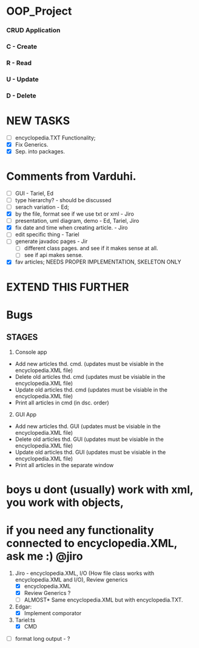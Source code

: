 # OOP_Project

### CRUD Application
### C - Create
### R - Read
### U - Update
### D - Delete

# NEW TASKS
- [ ] encyclopedia.TXT Functionality;
- [x] Fix Generics.
- [x] Sep. into packages.

# Comments from Varduhi.
- [ ] GUI - Tariel, Ed
- [ ] type hierarchy? - should be discussed
- [ ] serach variation - Ed;
- [x] by the file, format see if we use txt or xml - Jiro
- [ ] presentation, uml diagram, demo - Ed, Tariel, Jiro
- [x] fix date and time when creating article. - Jiro
- [ ] edit specific thing - Tariel
- [ ] generate javadoc pages - Jir
    - [ ] different class pages. and see if it makes sense at all. 
    - [ ] see if api makes sense.
- [x] fav articles; NEEDS PROPER IMPLEMENTATION, SKELETON ONLY
# EXTEND THIS FURTHER

# Bugs


## STAGES
1. Console app
- Add new articles thd. cmd. (updates must be visiable in the encyclopedia.XML file)
- Delete old articles thd. cmd (updates must be visiable in the encyclopedia.XML file)
- Update old articles thd. cmd (updates must be visiable in the encyclopedia.XML file)
- Print all articles in cmd (in dsc. order)
2. GUI App
- Add new articles thd. GUI (updates must be visiable in the encyclopedia.XML file)
- Delete old articles thd. GUI (updates must be visiable in the encyclopedia.XML file)
- Update old articles thd. GUI (updates must be visiable in the encyclopedia.XML file)
- Print all articles in the separate window

# boys u dont (usually) work with xml, you work with objects, 
# if you need any functionality connected to encyclopedia.XML, ask me :) @jiro
1. Jiro - encyclopedia.XML, I/O (How file class works with encyclopedia.XML and I/O), Review generics
    - [x] encyclopedia.XML
    - [x] Review Generics ?
    - [ ] ALMOST* Same encyclopedia.XML but with encyclopedia.TXT.
    
2. Edgar:
    - [x] Implement comporator
3. Tariel:ts
    - [x] CMD

- [ ] format long output -  ?